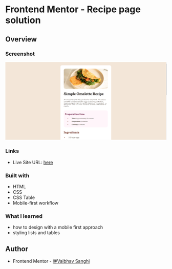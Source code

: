 # Frontend Mentor - Recipe page solution

## Overview

### Screenshot

![](./images/screenshot.png)

### Links

- Live Site URL: [here](https://vaibhav-sanghi.github.io/recipe-card-frontendmentor/)

### Built with

- HTML
- CSS
- CSS Table
- Mobile-first workflow

### What I learned

- how to design with a mobile first approach
- styling lists and tables

## Author

- Frontend Mentor - [@Vaibhav Sanghi](https://github.com/Vaibhav-Sanghi)
